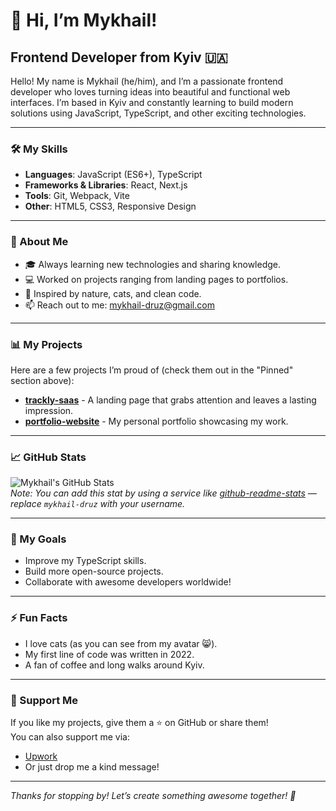 # 👋 Hi, I’m Mykhail!  
## Frontend Developer from Kyiv 🇺🇦  

Hello! My name is Mykhail (he/him), and I’m a passionate frontend developer who loves turning ideas into beautiful and functional web interfaces. I’m based in Kyiv and constantly learning to build modern solutions using JavaScript, TypeScript, and other exciting technologies.

---

### 🛠️ My Skills  
- **Languages**: JavaScript (ES6+), TypeScript  
- **Frameworks & Libraries**: React, Next.js  
- **Tools**: Git, Webpack, Vite  
- **Other**: HTML5, CSS3, Responsive Design  

---

### 🌟 About Me  
- 🎓 Always learning new technologies and sharing knowledge.  
- 💻 Worked on projects ranging from landing pages to portfolios.  
- 🌱 Inspired by nature, cats, and clean code.  
- 📫 Reach out to me: [mykhail-druz@gmail.com](mailto:mykhail-druz@gmail.com)  

---

### 📊 My Projects  
Here are a few projects I’m proud of (check them out in the "Pinned" section above):  
- **[trackly-saas](https://github.com/mykhail-druz/trackly-saas)** - A landing page that grabs attention and leaves a lasting impression.  
- **[portfolio-website](https://github.com/mykhail-druz/portfolio-website)** - My personal portfolio showcasing my work.  

---

### 📈 GitHub Stats  
![Mykhail's GitHub Stats](https://github-readme-stats.vercel.app/api?username=mykhail-druz&show_icons=true&theme=dark)  
*Note: You can add this stat by using a service like [github-readme-stats](https://github.com/anuraghazra/github-readme-stats) — replace `mykhail-druz` with your username.*  

---

### 🎯 My Goals  
- Improve my TypeScript skills.  
- Build more open-source projects.  
- Collaborate with awesome developers worldwide!  

---

### ⚡ Fun Facts  
- I love cats (as you can see from my avatar 😸).  
- My first line of code was written in 2022.  
- A fan of coffee and long walks around Kyiv.  

---

### 📌 Support Me  
If you like my projects, give them a ⭐ on GitHub or share them!  
You can also support me via:  
- [Upwork](https://www.upwork.com/freelancers/~016ee239e423c4b7b7?viewMode=1)  
- Or just drop me a kind message!  

---

*Thanks for stopping by! Let’s create something awesome together! 🚀*  
